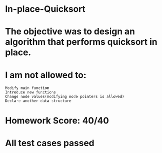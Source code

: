 # In-place-Quicksort

# The objective was to design an algorithm that performs quicksort in place.
# I am not allowed to:
    Modify main function
    Introduce new functions
    Change node values(modifying node pointers is allowed)
    Declare another data structure
    
# Homework Score: 40/40
# All test cases passed
